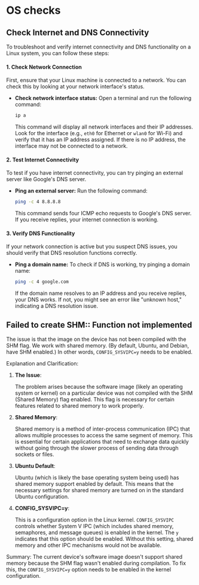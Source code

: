 # OS checks

## Check Internet and DNS Connectivity

To troubleshoot and verify internet connectivity and DNS functionality on a Linux system, you can follow these steps:

#### 1. Check Network Connection

First, ensure that your Linux machine is connected to a network. You can check this by looking at your network interface's status.

*   **Check network interface status:** Open a terminal and run the following command:

    ```bash
    ip a
    ```

    This command will display all network interfaces and their IP addresses. Look for the interface (e.g., `eth0` for Ethernet or `wlan0` for Wi-Fi) and verify that it has an IP address assigned. If there is no IP address, the interface may not be connected to a network.

#### 2. Test Internet Connectivity

To test if you have internet connectivity, you can try pinging an external server like Google's DNS server.

*   **Ping an external server:** Run the following command:

    ```bash
    ping -c 4 8.8.8.8
    ```

    This command sends four ICMP echo requests to Google's DNS server. If you receive replies, your internet connection is working.

#### 3. Verify DNS Functionality

If your network connection is active but you suspect DNS issues, you should verify that DNS resolution functions correctly.

*   **Ping a domain name:** To check if DNS is working, try pinging a domain name:

    ```bash
    ping -c 4 google.com
    ```

    If the domain name resolves to an IP address and you receive replies, your DNS works. If not, you might see an error like "unknown host," indicating a DNS resolution issue.

## **Failed to create SHM:: Function not implemented**

The issue is that the image on the device has not been compiled with the SHM flag. We work with shared memory. (By default, Ubuntu, and Debian, have SHM enabled.) In other words, `CONFIG_SYSVIPC=y` needs to be enabled.

Explanation and Clarification:

1.  **The Issue**:

    The problem arises because the software image (likely an operating system or kernel) on a particular device was not compiled with the SHM (Shared Memory) flag enabled. This flag is necessary for certain features related to shared memory to work properly.
2.  **Shared Memory**:

    Shared memory is a method of inter-process communication (IPC) that allows multiple processes to access the same segment of memory. This is essential for certain applications that need to exchange data quickly without going through the slower process of sending data through sockets or files.
3.  **Ubuntu Default**:

    Ubuntu (which is likely the base operating system being used) has shared memory support enabled by default. This means that the necessary settings for shared memory are turned on in the standard Ubuntu configuration.
4.  **CONFIG\_SYSVIPC=y**:

    This is a configuration option in the Linux kernel. `CONFIG_SYSVIPC` controls whether System V IPC (which includes shared memory, semaphores, and message queues) is enabled in the kernel. The `y` indicates that this option should be enabled. Without this setting, shared memory and other IPC mechanisms would not be available.

Summary: The current device's software image doesn't support shared memory because the SHM flag wasn't enabled during compilation. To fix this, the `CONFIG_SYSVIPC=y` option needs to be enabled in the kernel configuration.
